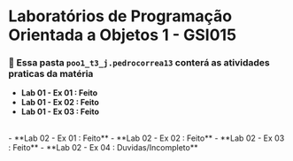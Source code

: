 # Laboratórios de Programação Orientada a Objetos 1 - GSI015

### :floppy_disk: Essa pasta ``` poo1_t3_j.pedrocorrea13 ``` conterá as atividades praticas da matéria

- **Lab 01 - Ex 01 : Feito**
- **Lab 01 - Ex 02 : Feito**
- **Lab 01 - Ex 03 : Feito**
<br />
- **Lab 02 - Ex 01 : Feito**
- **Lab 02 - Ex 02 : Feito**
- **Lab 02 - Ex 03 : Feito**
- **Lab 02 - Ex 04 : Duvidas/Incompleto**
